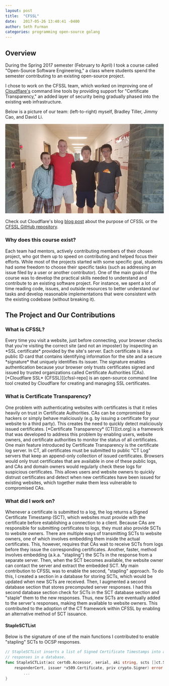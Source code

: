 ```yaml
---
layout: post
title:  "CFSSL"
date:   2017-05-26 13:40:41 -0400
author: Seth Furman
categories: programming open-source golang 
---
```


Overview
--------
During the Spring 2017 semester (February to April) I took a course called
"Open-Source Software Engineering," a class where students spend the semester
contributing to an existing open-source project.

I chose to work on the CFSSL team, which worked on improving one of
[Cloudflare's](https://en.wikipedia.org/wiki/Cloudflare) command line tools
by providing support for "Certificate Transparency," an added layer of security
being gradually phased into the existing web infrastructure.

Below is a picture of our team: (left-to-right) myself, Bradley Tiller, Jimmy
Cao, and David Li.

![CFSSL team photo](/assets/images/cfssl_team_photo.jpg "CFSSL team photo")

Check out Cloudflare's blog [blog post](https://blog.cloudflare.com/introducing-cfssl/) 
about the purpose of CFSSL or the [CFSSL GitHub repository][cfssl-repo].

<h3>Why does this course exist?</h3>
Each team had mentors, actively contributing members of their chosen project,
who got them up to speed on contributing and helped focus their efforts. While
most of the projects started with some specific goal, students had some freedom
to choose their specific tasks (such as addressing an issue filed by a user or
another contributor). One of the main goals of the course was to develop the
practical skills needed to understand and contribute to an existing software
project. For instance, we spent a lot of time reading code, issues, and outside
resources to better understand our tasks and develop reasonable implementations
that were consistent with the existing codebase (without breaking it).

The Project and Our Contributions
-------------
<h3>What is CFSSL?</h3>
Every time you visit a website, just before connecting, your browser checks
that you're visiting the correct site (and not an imposter) by inspecting an
*SSL certificate* provided by the site's server. Each certificate is like a
public ID card that contains identifying information for the site and a secure
*signature* that uniquely identifies its issuer. The signature enables
authentication because your browser only trusts certificates signed and issued
by trusted organizations called Certificate Authorities (CAs).
[*Cloudflare SSL* (CFSSL)][cfssl-repo] is an open-source command line tool
created by Cloudflare for creating and managing SSL certificates.

<h3>What is Certificate Transparency?</h3>
One problem with authenticating websites with certificates is that it relies
heavily on trust in Certificate Authorities. CAs can be compromised by hackers
or simply behave maliciously (e.g. by issuing a certificate for your website to
a third party). This creates the need to quickly detect maliciously issued
certificates. [*Certificate Transparency* (CT)][ct.org] is a framework that was
developed to address this problem by enabling users, website owners, and
certificate authorities to monitor the status of all certificates. One main
feature introduced by Certificate Transparency is the certificate log server.
In CT, all certificates must be submitted to public "CT Log" servers that keep
an append-only collection of issued certificates.  Browsers would only trust
certificates that are available in one of these public logs, and CAs and domain
owners would regularly check these logs for suspicious certificates. This
allows users and website owners to quickly distrust certificates and detect
when new certificates have been issued for existing websites, which together
make them less vulnerable to compromised CAs.

<h3>What did I work on?</h3>
Whenever a certificate is submitted to a log, the log returns a Signed
Certificate Timestamp (SCT), which websites must provide with the certificate
before establishing a connection to a client. Because CAs are responsible for
submitting certificates to logs, they must also provide SCTs to website owners.
There are multiple ways of transmitting SCTs to website owners, one of which
involves embedding them inside the actual certificates. This, however, requires
that CAs wait to receive SCTs from logs before they issue the corresponding
certificates. Another, faster, method involves embedding (a.k.a. "stapling")
the SCTs in the response from a separate server. Then, when the SCT becomes
available, the website owner can contact the server and extract the embedded
SCT. My main contribution to CFSSL was to enable the second, "stapling"
approach. To do this, I created a section in a database for storing SCTs, which
would be updated when new SCTs are received. Then, I augmented a second
database section that stores precomputed server responses. I had this second
database section check for SCTs in the SCT database section and "staple" them
to the new responses. Thus, new SCTs are eventually added to the server's
responses, making them available to website owners. This contributed to the
adoption of the CT framework within CFSSL by enabling an alternative method of
SCT issuance.

<h4>StapleSCTList</h4>
Below is the signature of one of the main functions I contributed to enable
"stapling" SCTs to OCSP responses.

```go
// StapleSCTList inserts a list of Signed Certificate Timestamps into all OCSP
// responses in a database.
func StapleSCTList(acc certdb.Accessor, serial, aki string, scts []ct.SignedCertificateTimestamp,
	responderCert, issuer *x509.Certificate, priv crypto.Signer) error {
        ...
}
```

[cfssl-repo]: https://github.com/cloudflare/cfssl
[ct.org]: https://www.certificate-transparency.org/
